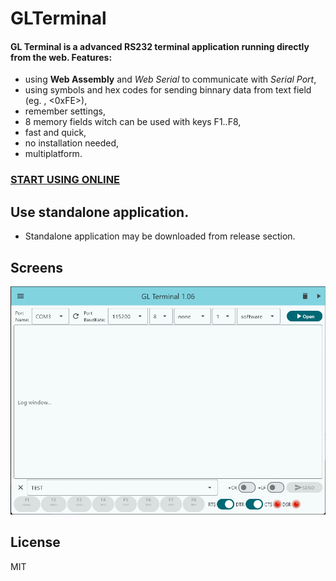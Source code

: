 # GLTerminal

#### GL Terminal is a advanced RS232 terminal application running directly from the web. Features:
* using **Web Assembly** and *Web Serial* to communicate with *Serial Port*,
* using symbols and hex codes for sending binnary data from text field (eg. <STX>, <0xFE>),
* remember settings,
* 8 memory fields witch can be used with keys F1..F8,
* fast and quick,
* no installation needed,
* multiplatform.
### [START USING ONLINE](https://glpro.pl/webserial/index.html)

## Use standalone application.
* Standalone application may be downloaded from release section.

## Screens

![GLTerminal version 1.06](./images/mainwnd.png)

## License

MIT